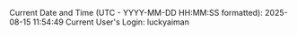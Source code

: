 Current Date and Time (UTC - YYYY-MM-DD HH:MM:SS formatted): 2025-08-15 11:54:49
Current User's Login: luckyaiman
